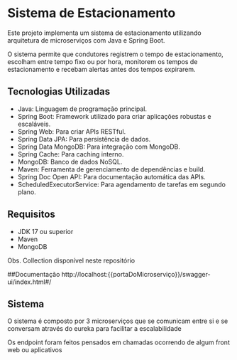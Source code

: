 # Sistema de Estacionamento
Este projeto implementa um sistema de estacionamento utilizando arquitetura de microserviços com Java e Spring Boot.

O sistema permite que condutores registrem o tempo de estacionamento, escolham entre tempo fixo ou por hora, monitorem os tempos de estacionamento e recebam alertas antes dos tempos expirarem.

## Tecnologias Utilizadas
 - Java: Linguagem de programação principal.
 - Spring Boot: Framework utilizado para criar aplicações robustas e escaláveis.
 - Spring Web: Para criar APIs RESTful.
 - Spring Data JPA: Para persistência de dados.
 - Spring Data MongoDB: Para integração com MongoDB.
 - Spring Cache: Para caching interno.
 - MongoDB: Banco de dados NoSQL.
 - Maven: Ferramenta de gerenciamento de dependências e build.
 - Spring Doc Open API: Para documentação automática das APIs.
 - ScheduledExecutorService: Para agendamento de tarefas em segundo plano.


## Requisitos

- JDK 17 ou superior
- Maven
- MongoDB

Obs. Collection disponível neste repositório

##Documentação
http://localhost:{{portaDoMicroserviço}}/swagger-ui/index.html#/

## Sistema
O sistema é composto por 3 microserviços que se comunicam entre si e se conversam através do eureka para facilitar a escalabilidade

Os endpoint foram feitos pensados em chamadas ocorrendo de algum front web ou aplicativos



